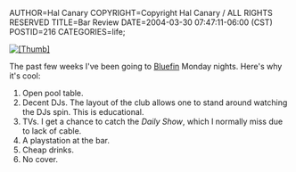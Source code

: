 AUTHOR=Hal Canary
COPYRIGHT=Copyright Hal Canary / ALL RIGHTS RESERVED
TITLE=Bar Review
DATE=2004-03-30 07:47:11-06:00 (CST)
POSTID=216
CATEGORIES=life;

[![[Thumb]](https://halcanary.org/photos/thumb/2004-03-16_blufin_mark.jpg)](https://halcanary.org/photos/2004-03-16_blufin_mark.jpg)

The past few weeks I've been going to [Bluefin](http://www.bluefinclub.com/) Monday nights. Here's why it's cool:

1.  Open pool table.
2.  Decent DJs. The layout of the club allows one to stand around watching the DJs spin. This is educational.
3.  TVs. I get a chance to catch the _Daily Show_, which I normally miss due to lack of cable.
4.  A playstation at the bar.
5.  Cheap drinks.
6.  No cover.
